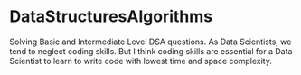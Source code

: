 # DataStructuresAlgorithms
Solving Basic and Intermediate Level DSA questions. 
As Data Scientists, we tend to neglect coding skills. But I think coding skills are essential for a Data Scientist to learn to write code with lowest time and space complexity. 
